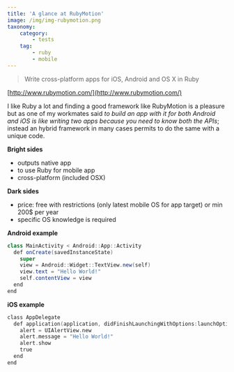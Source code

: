```yaml
---
title: 'A glance at RubyMotion'
image: /img/img-rubymotion.png
taxonomy:
    category:
        - tests
    tag:
        - ruby
        - mobile
---
```


> Write cross-platform apps for iOS, Android and OS X in Ruby

[http://www.rubymotion.com/](http://www.rubymotion.com/)

I like Ruby a lot and finding a good framework like RubyMotion is a pleasure but as one of my workmates said _to build an app with it for both Android and iOS is like writing two apps because you need to know both the APIs_; instead an hybrid framework in many cases permits to do the same with a unique code.

**Bright sides**
* outputs native app
* to use Ruby for mobile app
* cross-platform (included OSX)

**Dark sides**
* price: free with restrictions (only latest mobile OS for app target) or min 200$ per year
* specific OS knowledge is required

**Android example**

```java
class MainActivity < Android::App::Activity
  def onCreate(savedInstanceState)
    super
    view = Android::Widget::TextView.new(self)
    view.text = "Hello World!"
    self.contentView = view
  end
end
```

**iOS example**

```objective-c
class AppDelegate
  def application(application, didFinishLaunchingWithOptions:launchOptions)
    alert = UIAlertView.new
    alert.message = "Hello World!"
    alert.show
    true
  end
end
```

